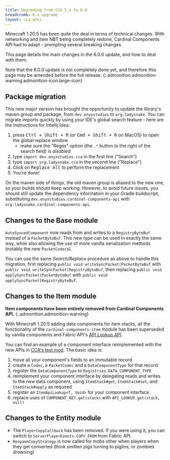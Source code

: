 ```yaml
---
title: Upgrading from CCA 5.x to 6.0
breadcrumb: 6.x upgrade
layout: cca_wiki
---
```


Minecraft 1.20.5 has been quite the deal in terms of technical changes.
With networking and item NBT being completely redone, Cardinal Components API had to adapt - prompting several breaking changes.

This page details the main changes in the 6.0.0 update, and how to deal with them.

Note that the 6.0.0 update is not completely done yet, and therefore this page may be amended before the full release.
{:.admonition.admonition-warning.admonition-icon.large-icon}

## Package migration

This new major version has brought the opportunity to update the library's maven group and package, from `dev.onyxstudios` to `org.ladysnake`.
You can migrate imports quickly by using your IDE's global search feature - here are the instructions for Intellij Idea:

1. press <kbd><kbd>Ctrl</kbd> + <kbd>Shift</kbd> + <kbd>R</kbd></kbd> (or <kbd><kbd>Cmd</kbd> + <kbd>Shift</kbd> + <kbd>R</kbd></kbd> on MacOS) to open the global replace window
   - make sure the "Regex" option (the `.*` button to the right of the search field) is *disabled*
2. type `import dev.onyxstudios.cca` in the first line ("Search")
3. type `import org.ladysnake.cca` in the second line ("Replace")
4. Click on <samp>Replace All</samp> to perform the replacement
5. You're done!

On the maven side of things, the old maven group is aliased to the new one, so your builds should keep working.
However, to avoid future issues, you should still update the dependency information in your Gradle buildscript, substituting `dev.onyxstudios.cardinal-components-api` with `org.ladysnake.cardinal-components-api`.

## Changes to the Base module

`AutoSyncedComponent` now reads from and writes to a `RegistryByteBuf` instead of a `PacketByteBuf`.
This new type can be used in exactly the same way, while also allowing the use of more vanilla serialization methods (notably the new `PacketCodec`s).

You can use the same *Search/Replace* procedure as above to handle this migration, first replacing `public void writeSyncPacket(PacketByteBuf` with `public void writeSyncPacket(RegistryByteBuf`,
then replacing `public void applySyncPacket(PacketByteBuf` with `public void applySyncPacket(RegistryByteBuf`.

## Changes to the Item module

**Item components have been entirely removed from Cardinal Components API.**
{:.admonition.admonition-warning}

With Minecraft 1.20.5 adding data components for item stacks,
all the functionality of the `cardinal-components-item` module has been superseded by vanilla components and Fabric API's [API Lookup API](https://github.com/FabricMC/fabric/blob/1.20.5/fabric-api-lookup-api-v1/README.md).

You can find an example of a component interface reimplemented with the new APIs in [CCA's test mod](https://github.com/Ladysnake/Cardinal-Components-API/blob/1.20.5/src/testmod/java/org/ladysnake/componenttest/content/vita/ItemVita.java).
The basic idea is:
1. move all your component's fields to an immutable record
2. create a `Codec`, a `PacketCodec` and a `DataComponentType` for that record
3. register the `DataComponentType` to `Registries.DATA_COMPONENT_TYPE`
4. reimplement your component interface by delegating reads and writes to the new data component, using `ItemStack#get`, `ItemStack#set`, and `ItemStack#apply` as required
5. register an `ItemApiLookup<T, Void>` for your component interface
6. replace uses of `COMPONENT_KEY.get(stack)` with `API_LOOKUP.get(stack, null)`

## Changes to the Entity module

- The `PlayerCopyCallback` has been removed. If you were using it, you can switch to `ServerPlayerEvents.COPY_FROM` from Fabric API.
- `RespawnCopyStrategy` is now called for mobs other when players when they get converted (think smitten pigs turning to piglins, or zombies drowning)
